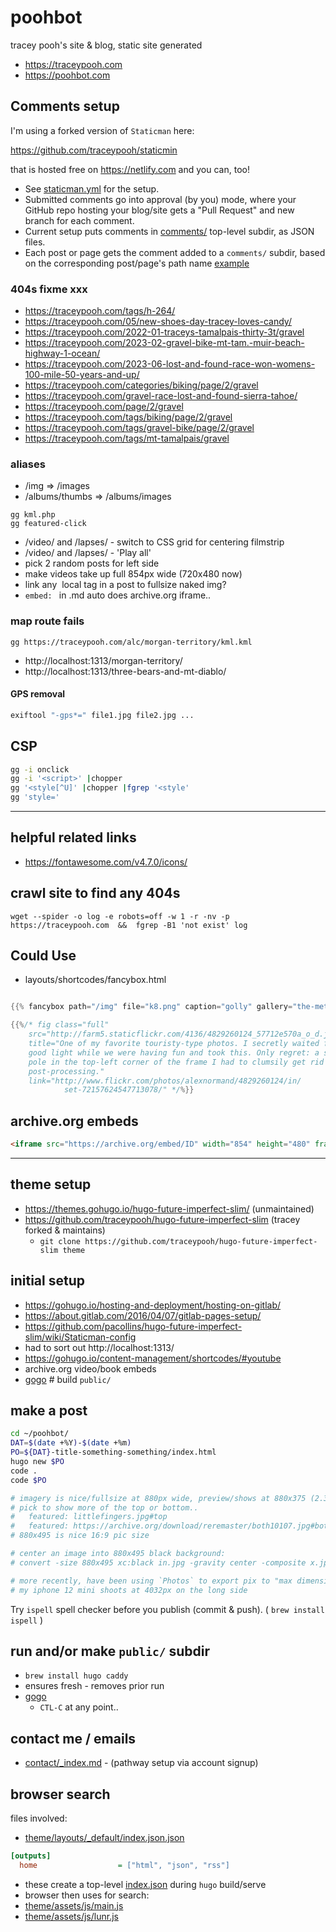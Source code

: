 # poohbot
tracey pooh's site & blog, static site generated

- https://traceypooh.com
- https://poohbot.com


## Comments setup
I'm using a forked version of `Staticman` here:

https://github.com/traceypooh/staticmin

that is hosted free on https://netlify.com
and you can, too!

- See [staticman.yml](staticman.yml) for the setup.
- Submitted comments go into approval (by you) mode, where your GitHub repo hosting your blog/site gets a "Pull Request" and new branch for each comment.
- Current setup puts comments in [comments/](comments/) top-level subdir, as JSON files.
- Each post or page gets the comment added to a `comments/` subdir, based on the corresponding post/page's path name [example](comments/about)


### 404s fixme xxx
- https://traceypooh.com/tags/h-264/
- https://traceypooh.com/05/new-shoes-day-tracey-loves-candy/
- https://traceypooh.com/2022-01-traceys-tamalpais-thirty-3t/gravel
- https://traceypooh.com/2023-02-gravel-bike-mt-tam.-muir-beach-highway-1-ocean/
- https://traceypooh.com/2023-06-lost-and-found-race-won-womens-100-mile-50-years-and-up/
- https://traceypooh.com/categories/biking/page/2/gravel
- https://traceypooh.com/gravel-race-lost-and-found-sierra-tahoe/
- https://traceypooh.com/page/2/gravel
- https://traceypooh.com/tags/biking/page/2/gravel
- https://traceypooh.com/tags/gravel-bike/page/2/gravel
- https://traceypooh.com/tags/mt-tamalpais/gravel

### aliases
- /img           => /images
- /albums/thumbs => /albums/images
```
gg kml.php
gg featured-click
```
- /video/ and /lapses/ - switch to CSS grid for centering filmstrip
- /video/ and /lapses/ - 'Play all'
- pick 2 random posts for left side
- make videos take up full 854px wide (720x480 now)
- link any <img> local tag in a post to fullsize naked img?
- `embed: ` in .md auto does archive.org iframe..

### map route fails
```
gg https://traceypooh.com/alc/morgan-territory/kml.kml
```
- http://localhost:1313/morgan-territory/
- http://localhost:1313/three-bears-and-mt-diablo/


#### GPS removal
```sh
exiftool "-gps*=" file1.jpg file2.jpg ...
```

## CSP
```sh
gg -i onclick
gg -i '<script>' |chopper
gg '<style[^U]' |chopper |fgrep '<style'
gg 'style='
```

---


## helpful related links
- https://fontawesome.com/v4.7.0/icons/

## crawl site to find any 404s
`wget --spider -o log -e robots=off -w 1 -r -nv -p https://traceypooh.com  &&  fgrep -B1 'not exist' log`


## Could Use
- layouts/shortcodes/fancybox.html
```go

{{% fancybox path="/img" file="k8.png" caption="golly" gallery="the-met" %}}

{{%/* fig class="full"
    src="http://farm5.staticflickr.com/4136/4829260124_57712e570a_o_d.jpg"
    title="One of my favorite touristy-type photos. I secretly waited for the
    good light while we were having fun and took this. Only regret: a stupid
    pole in the top-left corner of the frame I had to clumsily get rid of at
    post-processing."
    link="http://www.flickr.com/photos/alexnormand/4829260124/in/
            set-72157624547713078/" */%}}
```

## archive.org embeds
```html
<iframe src="https://archive.org/embed/ID" width="854" height="480" frameborder="0" webkitallowfullscreen="true" mozallowfullscreen="true" allowfullscreen></iframe>
```

---

## theme setup
- https://themes.gohugo.io/hugo-future-imperfect-slim/ (unmaintained)
- https://github.com/traceypooh/hugo-future-imperfect-slim (tracey forked & maintains)
  - `git clone https://github.com/traceypooh/hugo-future-imperfect-slim theme`


## initial setup
- https://gohugo.io/hosting-and-deployment/hosting-on-gitlab/
- https://about.gitlab.com/2016/04/07/gitlab-pages-setup/
- https://github.com/pacollins/hugo-future-imperfect-slim/wiki/Staticman-config
- had to sort out http://localhost:1313/
- https://gohugo.io/content-management/shortcodes/#youtube
- archive.org video/book embeds
- [gogo](gogo) # build `public/`


## make a post
```sh
cd ~/poohbot/
DAT=$(date +%Y)-$(date +%m)
PO=${DAT}-title-something-something/index.html
hugo new $PO
code .
code $PO

# imagery is nice/fullsize at 880px wide, preview/shows at 880x375 (2.35:1) where you can
# pick to show more of the top or bottom..
#   featured: littlefingers.jpg#top
#   featured: https://archive.org/download/reremaster/both10107.jpg#bottom
# 880x495 is nice 16:9 pic size

# center an image into 880x495 black background:
# convert -size 880x495 xc:black in.jpg -gravity center -composite x.jpg; identify x.jpg; open x.jpg

# more recently, have been using `Photos` to export pix to "max dimension" of 2016px, since
# my iphone 12 mini shoots at 4032px on the long side
```

Try `ispell` spell checker before you publish (commit & push).  ( `brew install ispell` )


## run and/or make `public/` subdir
- `brew install hugo caddy`
- ensures fresh - removes prior run
- [gogo](gogo)
  - `CTL-C` at any point..



## contact me / emails
- [contact/_index.md](contact/_index.md) - (pathway setup via account signup)


## browser search
files involved:
- [theme/layouts/_default/index.json.json](https://github.com/traceypooh/hugo-future-imperfect-slim/tree/master/layouts/_default/index.json.json)
```ini
[outputs]
  home                  = ["html", "json", "rss"]
```
- these create a top-level [index.json](https://traceypooh.com/index.json) during `hugo` build/serve
- browser then uses for search:
- [theme/assets/js/main.js](https://github.com/traceypooh/hugo-future-imperfect-slim/tree/master//assets/js/main.js)
- [theme/assets/js/lunr.js](https://github.com/traceypooh/hugo-future-imperfect-slim/tree/master/assets/js/lunr.js)
